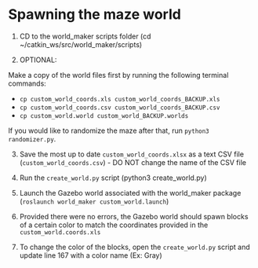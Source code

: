 # Spawning the maze world

1) CD to the world_maker scripts folder (cd ~/catkin_ws/src/world_maker/scripts)

2) OPTIONAL: 

Make a copy of the world files first by running the following terminal commands:

- `cp custom_world_coords.xls custom_world_coords_BACKUP.xls`
- `cp custom_world_coords.csv custom_world_coords_BACKUP.csv`
- `cp custom_world.world custom_world_BACKUP.worlds`

If you would like to randomize the maze after that, run `python3 randomizer.py`.

3) Save the most up to date `custom_world_coords.xlsx` as a text CSV file (`custom_world_coords.csv`) - DO NOT change the name of the CSV file

4) Run the `create_world.py` script (python3 create_world.py)

5) Launch the Gazebo world associated with the world_maker package (`roslaunch world_maker custom_world.launch`)

6) Provided there were no errors, the Gazebo world should spawn blocks of a certain color to match the coordinates provided in the `custom_world.coords.xls`

7) To change the color of the blocks, open the `create_world.py` script and update line 167 with a color name (Ex: Gray)
